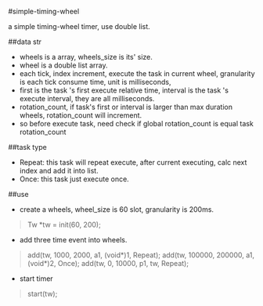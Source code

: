 #simple-timing-wheel

a simple timing-wheel timer, use double list.

##data str
- wheels is a array, wheels_size is its' size.
- wheel is a double list array.
- each tick, index increment, execute the task in current wheel, granularity is each tick consume time, unit is milliseconds, 
- first is the task 's first execute relative time, interval is the task 's execute interval, they are all milliseconds.
- rotation_count, if task's first or interval is larger than max duration wheels, rotation_count will increment.
- so before execute task, need check if global rotation_count is equal task rotation_count

##task type 

- Repeat: this task will repeat execute, after current executing, calc next index and add it into list.
- Once: this task just execute once.

##use
- create a wheels, wheel_size is 60 slot, granularity is 200ms.

>Tw *tw = init(60, 200);

- add three time event into wheels.

>add(tw, 1000, 2000, a1, (void*)1, Repeat); 
>add(tw, 100000, 200000, a1, (void*)2, Once); 
>add(tw, 0, 10000, p1, tw, Repeat); 

- start timer

>start(tw);

